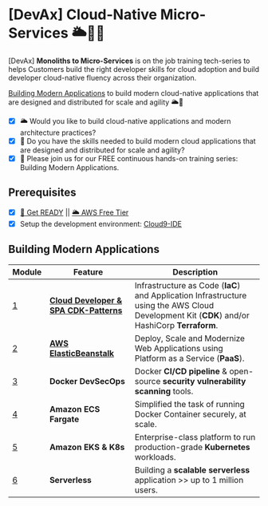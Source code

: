 # [DevAx] Cloud-Native Micro-Services 🌥🎯🚀

[DevAx] **Monoliths to Micro-Services** is on the job training tech-series to helps Customers build the right developer skills for cloud adoption and build developer cloud-native fluency across their organization.

[Building Modern Applications](https://microservices.job4u.vn) to build modern cloud-native applications that are designed and distributed for scale and agility 🌥🚀

* [x] 🌥 Would you like to build cloud-native applications and modern architecture practices? 
* [x] 🎯 Do you have the skills needed to build modern cloud applications that are designed and distributed for scale and agility? 
* [x] 🚀 Please join us for our FREE continuous hands-on training series: Building Modern Applications. 

## Prerequisites

* [x] [🚀 Get READY](https://microservices.job4u.vn/en/prerequisites) || [🌥 AWS Free Tier](https://aws.amazon.com/free)
* [x] Setup the development environment: [Cloud9-IDE](https://microservices.job4u.vn/en/prerequisites/bootstrap/)

## Building Modern Applications

Module | Feature | Description
------------ | ------------- | -------------
[1](./s3-website/README.md) | **[Cloud Developer & SPA CDK-Patterns](https://www.facebook.com/groups/modernapps/permalink/794258977836330/)** | Infrastructure as Code (**IaC**) and Application Infrastructure using the AWS Cloud Development Kit (**CDK**) and/or HashiCorp **Terraform**.
[2](./elasticbeanstalk/README.md) | **[AWS ElasticBeanstalk](https://www.facebook.com/groups/modernapps/permalink/796401030955458/)** | Deploy, Scale and Modernize Web Applications using Platform as a Service (**PaaS**).
[3](./docker/README.md) | **Docker DevSecOps** | Docker **CI/CD pipeline** & open-source **security vulnerability scanning** tools.
[4](./ecs-fargate/README.md) | **Amazon ECS Fargate** | Simplified the task of running Docker Container securely, at scale.
[5](./eks/README.md) | **Amazon EKS & K8s** | Enterprise-class platform to run production-grade **Kubernetes** workloads.
[6](./serverless/README.md) | **Serverless** | Building a **scalable serverless** application >> up to 1 million users.
